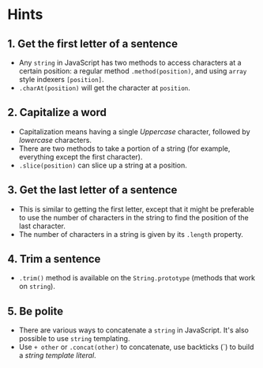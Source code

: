 # Hints

## 1. Get the first letter of a sentence

- Any `string` in JavaScript has two methods to access characters at a certain position: a regular method `.method(position)`, and using `array` style indexers `[position]`.
- `.charAt(position)` will get the character at `position`.

## 2. Capitalize a word

- Capitalization means having a single _Uppercase_ character, followed by _lowercase_ characters.
- There are two methods to take a portion of a string (for example, everything except the first character).
- `.slice(position)` can slice up a string at a position.

## 3. Get the last letter of a sentence

- This is similar to getting the first letter, except that it might be preferable to use the number of characters in the string to find the position of the last character.
- The number of characters in a string is given by its `.length` property.

## 4. Trim a sentence

- `.trim()` method is available on the `String.prototype` (methods that work on `string`).

## 5. Be polite

- There are various ways to concatenate a `string` in JavaScript. It's also possible to use `string` templating.
- Use `+ other` or `.concat(other)` to concatenate, use backticks (`) to build a _string template literal_.